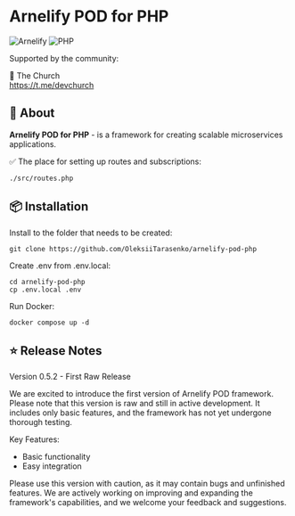 # Arnelify POD for PHP
![Arnelify](https://img.shields.io/badge/Arnelify%20POD%20for%20PHP-0.5.1-blue) ![PHP](https://img.shields.io/badge/PHP-8.3-purple)

Supported by the community:

💒 The Church<br/>
<a href="https://t.me/devchurch">https://t.me/devchurch</a>

## 🚀 About
**Arnelify POD for PHP** - is a framework for creating scalable microservices applications.

✅ The place for setting up routes and subscriptions:
```
./src/routes.php
```

## 📦 Installation
Install to the folder that needs to be created:
```
git clone https://github.com/OleksiiTarasenko/arnelify-pod-php
```

Create .env from .env.local:
```
cd arnelify-pod-php
cp .env.local .env
```

Run Docker:
```
docker compose up -d
```
## ⭐ Release Notes
Version 0.5.2 - First Raw Release

We are excited to introduce the first version of Arnelify POD framework. Please note that this version is raw and still in active development. It includes only basic features, and the framework has not yet undergone thorough testing.

Key Features:

* Basic functionality
* Easy integration

Please use this version with caution, as it may contain bugs and unfinished features. We are actively working on improving and expanding the framework's capabilities, and we welcome your feedback and suggestions.